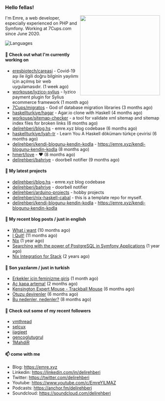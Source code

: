 <h3>Hello fellas!</h3>
 

<img align="right" src="https://media.giphy.com/media/ZE6HYckyroMWwSp11C/giphy-downsized.gif" width="260">

I'm Emre, a web developer, especially experienced on PHP and Symfony. Working at 7Cups.com since June 2020. 

![Languages](https://github-readme-stats.vercel.app/api/top-langs/?username=delirehberi&layout=compact)

#### 👷 Check out what I'm currently working on

- [eresbiotech/careasi](https://github.com/eresbiotech/careasi) - Covid-19 aşı ile ilgili doğru bilginin yayılımı için açılmış bir web uygulamasıdır. (1 week ago)
- [workouse/iyzico-sylius](https://github.com/workouse/iyzico-sylius) - Iyzico payment plugin for Sylius ecommerce framework (1 month ago)
- [7Cups/migratos](https://github.com/7Cups/migratos) - God of database migration libraries (3 months ago)
- [haskellturkiye/hagar](https://github.com/haskellturkiye/hagar) - Agar.io clone with Haskell (4 months ago)
- [workouse/sitemap-checker](https://github.com/workouse/sitemap-checker) - a tool for validate xml sitemap and sitemap index files for broken links (6 months ago)
- [delirehberi/blog.hs](https://github.com/delirehberi/blog.hs) - emre.xyz blog codebase  (6 months ago)
- [haskellturkiye/lyah-tr](https://github.com/haskellturkiye/lyah-tr) - Learn You A Haskell dökümanı türkçe çevirisi (6 months ago)
- [delirehberi/kendi-blogunu-kendin-kodla](https://github.com/delirehberi/kendi-blogunu-kendin-kodla) - https://emre.xyz/kendi-blogunu-kendin-kodla (8 months ago)
- [hmert/love](https://github.com/hmert/love) - :heart: (8 months ago)
- [delirehberi/bahriye](https://github.com/delirehberi/bahriye) - doorbell notifier (9 months ago)

#### 🌱 My latest projects

- [delirehberi/blog.hs](https://github.com/delirehberi/blog.hs) - emre.xyz blog codebase 
- [delirehberi/bahriye](https://github.com/delirehberi/bahriye) - doorbell notifier
- [delirehberi/arduino-projects](https://github.com/delirehberi/arduino-projects) - hobby projects
- [delirehberi/nix-haskell-cabal](https://github.com/delirehberi/nix-haskell-cabal) - this is a template repo for myself.
- [delirehberi/kendi-blogunu-kendin-kodla](https://github.com/delirehberi/kendi-blogunu-kendin-kodla) - https://emre.xyz/kendi-blogunu-kendin-kodla

#### 📜 My recent blog posts / just in english

- [What i want](https://emre.xyz/what-i-want) (10 months ago)
- [I Quit!](https://emre.xyz/i-quit) (11 months ago)
- [Nix](https://emre.xyz/nix) (1 year ago)
- [Searching with the power of PostgreSQL in Symfony Applications](https://emre.xyz/searching-with-the-power-of-postgresql-in-symfony-applications) (1 year ago)
- [Nix Integration for Stack](https://emre.xyz/nix-integration-for-stack) (2 years ago)

#### 📜 Son yazılarım / just in turkish

- [Erkekler için feminizme giriş](https://emre.xyz/erkekler-icin-feminizme-giris) (1 month ago)
- [Aç kapa artema!](https://emre.xyz/ac-kapa-artema) (2 months ago)
- [Kensington Expert Mouse - Trackball Mouse](https://emre.xyz/kensington-expert-mouse-trackball-mouse) (6 months ago)
- [Otuzu devirenler](https://emre.xyz/otuzu-devirenler) (6 months ago)
- [Bu nedenler, nedenler?](https://emre.xyz/bu-nedenler-nedenler) (8 months ago)

#### 👯 Check out some of my recent followers

- [vmthread](https://github.com/vmthread)
- [selcux](https://github.com/selcux)
- [ijagjeet](https://github.com/ijagjeet)
- [gencoglutugrul](https://github.com/gencoglutugrul)
- [1MahdiR](https://github.com/1MahdiR)

#### 📫 come with me

- Blog: https://emre.xyz
- Linkedin: https://linkedin.com/in/delirehberi
- Twitter: https://twitter.com/delirehberi
- Youtube: https://www.youtube.com/c/EmreYILMAZ
- Podcasts: https://anchor.fm/delirehberi
- Soundcloud: https://soundcloud.com/delirehberi


